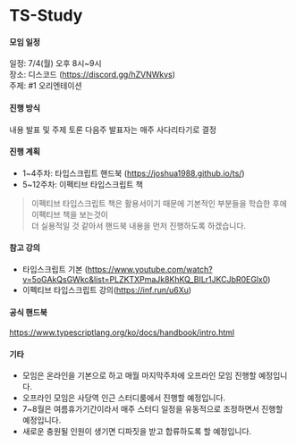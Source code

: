 # TS-Study

#### 모임 일정
일정: 7/4(월) 오후 8시~9시  
장소: 디스코드 (https://discord.gg/hZVNWkvs)  
주제: #1 오리엔테이션

#### 진행 방식
내용 발표 및 주제 토론
다음주 발표자는 매주 사다리타기로 결정

#### 진행 계획
- 1~4주차: 타입스크립트 핸드북 (https://joshua1988.github.io/ts/)
- 5~12주차: 이펙티브 타입스크립트 책

> 이펙티브 타입스크립트 책은 활용서이기 때문에 기본적인 부분들을 학습한 후에 이펙티브 책을 보는것이  
> 더 실용적일 것 같아서 핸드북 내용을 먼저 진행하도록 하겠습니다.

#### 참고 강의
- 타입스크립트 기본 (https://www.youtube.com/watch?v=5oGAkQsGWkc&list=PLZKTXPmaJk8KhKQ_BILr1JKCJbR0EGlx0)
- 이펙티브 타입스크립트 강의(https://inf.run/u6Xu)

#### 공식 핸드북
https://www.typescriptlang.org/ko/docs/handbook/intro.html

#### 기타
- 모임은 온라인을 기본으로 하고 매월 마지막주차에 오프라인 모임 진행할 예정입니다.
- 오프라인 모임은 사당역 인근 스터디룸에서 진행할 예정입니다.
- 7~8월은 여름휴가기간이라서 매주 스터디 일정을 유동적으로 조정하면서 진행할 예정입니다.
- 새로운 충원될 인원이 생기면 디파짓을 받고 합류하도록 할 예정입니다.
